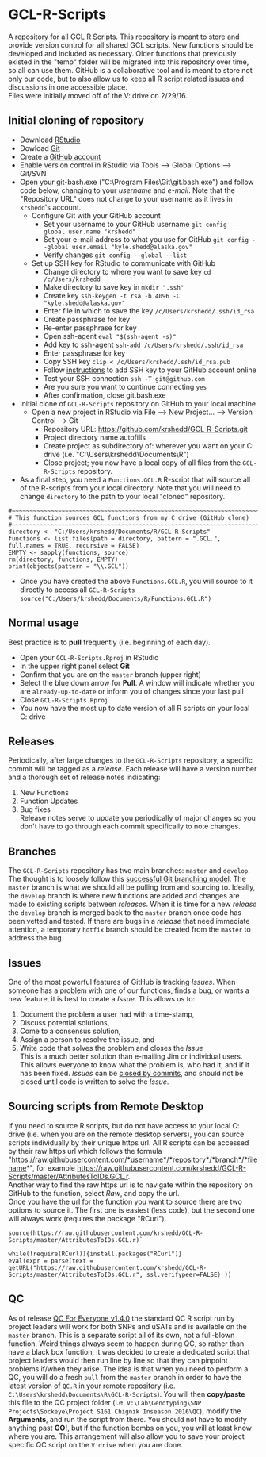 # GCL-R-Scripts
A repository for all GCL R Scripts. This repository is meant to store and provide version control for all shared GCL scripts. New functions should be developed and included as necessary. Older functions that previously existed in the "temp" folder will be migrated into this repository over time, so all can use them. GitHub is a collaborative tool and is meant to store not only our code, but to also allow us to keep all R script related issues and discussions in one accessible place.  
Files were initially moved off of the V: drive on 2/29/16.

## Initial cloning of repository
* Download [RStudio](https://www.rstudio.com/products/RStudio/#Desktop)
* Dowload [Git](https://git-scm.com/download/win)
* Create a [GitHub account](https://github.com/join?source=header-home)
* Enable version control in RStudio via Tools --> Global Options --> Git/SVN
* Open your git-bash.exe ("C:\\Program Files\\Git\\git.bash.exe") and follow code below, changing to your *username* and *e-mail*. Note that the "Repository URL" does not change to your username as it lives in `krshedd`'s account.
    * Configure Git with your GitHub account
        * Set your username to your GitHub username `git config --global user.name "krshedd"`
        * Set your e-mail address to what you use for GitHub `git config --global user.email "kyle.shedd@alaska.gov"`
        * Verify changes `git config --global --list`
    * Set up SSH key for RStudio to communicate with GitHub
        * Change directory to where you want to save key `cd /c/Users/krshedd`
        * Make directory to save key in `mkdir ".ssh"`
        * Create key `ssh-keygen -t rsa -b 4096 -C "kyle.shedd@alaska.gov"`
        * Enter file in which to save the key `/c/Users/krshedd/.ssh/id_rsa`
        * Create passphrase for key
        * Re-enter passphrase for key
        * Open ssh-agent `eval "$(ssh-agent -s)"`
        * Add key to ssh-agent `ssh-add /c/Users/krshedd/.ssh/id_rsa`
        * Enter passphrase for key
        * Copy SSH key `clip < /c/Users/krshedd/.ssh/id_rsa.pub`
        * Follow [instructions](https://help.github.com/articles/adding-a-new-ssh-key-to-your-github-account/) to add SSH key to your GitHub account online
        * Test your SSH connection `ssh -T git@github.com`
        * Are you sure you want to continue connecting `yes`
        * After confirmation, close git.bash.exe
* Initial clone of `GCL-R-Scripts` repository on GitHub to your local machine
    * Open a new project in RStudio via File --> New Project... --> Version Control --> Git
        * Repository URL: <https://github.com/krshedd/GCL-R-Scripts.git>
        * Project directory name autofills
        * Create project as subdirectory of: wherever you want on your C: drive (i.e. "C:\\Users\\krshedd\\Documents\\R")
        * Close project; you now have a local copy of all files from the `GCL-R-Scripts` repository.
* As a final step, you need a `Functions.GCL.R` R-script that will source all of the R-scripts from your local directory. Note that you will need to change `directory` to the path to your local "cloned" repository.

<pre><code>#~~~~~~~~~~~~~~~~~~~~~~~~~~~~~~~~~~~~~~~~~~~~~~~~~~~~~~~~~~~~~~~~~~~~~~~~~~~~~~
# This function sources GCL functions from my C drive (GitHub clone)
#~~~~~~~~~~~~~~~~~~~~~~~~~~~~~~~~~~~~~~~~~~~~~~~~~~~~~~~~~~~~~~~~~~~~~~~~~~~~~~
directory <- "C:/Users/krshedd/Documents/R/GCL-R-Scripts"
functions <- list.files(path = directory, pattern = ".GCL.", full.names = TRUE, recursive = FALSE)
EMPTY <- sapply(functions, source)
rm(directory, functions, EMPTY)
print(objects(pattern = "\\.GCL"))
</code></pre>
* Once you have created the above `Functions.GCL.R`, you will source to it directly to access all `GCL-R-Scripts`  
`source("C:/Users/krshedd/Documents/R/Functions.GCL.R")`

## Normal usage
Best practice is to **pull** frequently (i.e. beginning of each day).

* Open your `GCL-R-Scripts.Rproj` in RStudio
* In the upper right panel select **Git**
* Confirm that you are on the `master` branch (upper right)
* Select the blue down arrow for **Pull**. A window will indicate whether you are `already-up-to-date` or inform you of changes since your last pull
* Close `GCL-R-Scripts.Rproj`
* You now have the most up to date version of all R scripts on your local C: drive

## Releases
Periodically, after large changes to the `GCL-R-Scripts` repository, a specific commit will be tagged as a *release*. Each release will have a version number and a thorough set of release notes indicating:  
1. New Functions  
2. Function Updates  
3. Bug fixes  
Release notes serve to update you periodically of major changes so you don't have to go through each commit specifically to note changes.

## Branches
The `GCL-R-Scripts` repository has two main branches: `master` and `develop`. The thought is to loosely follow this [successful Git branching model](http://nvie.com/posts/a-successful-git-branching-model/). The `master` branch is what we should all be pulling from and sourcing to. Ideally, the `develop` branch is where new functions are added and changes are made to existing scripts between *releases*. When it is time for a new *release* the `develop` branch is merged back to the `master` branch once code has been vetted and tested. If there are bugs in a *release* that need immediate attention, a temporary `hotfix` branch should be created from the `master` to address the bug.

## Issues
One of the most powerful features of GitHub is tracking *Issues*. When someone has a problem with one of our functions, finds a bug, or wants a new feature, it is best to create a *Issue*. This allows us to:  
1. Document the problem a user had with a time-stamp,  
2. Discuss potential solutions,  
3. Come to a consensus solution,  
4. Assign a person to resolve the issue, and  
5. Write code that solves the problem and closes the *Issue*  
This is a much better solution than e-mailing Jim or individual users. This allows everyone to know what the problem is, who had it, and if it has been fixed. *Issues* can be [closed by commits](https://help.github.com/articles/closing-issues-via-commit-messages/), and should not be closed until code is written to solve the *Issue*.

## Sourcing scripts from Remote Desktop
If you need to source R scripts, but do not have access to your local C: drive (i.e. when you are on the remote desktop servers), you can source scripts individually by their unique https url. All R scripts can be accessed by their raw https url which follows the formula "https://raw.githubusercontent.com/*username*/*repository*/*branch*/*filename*", for example <https://raw.githubusercontent.com/krshedd/GCL-R-Scripts/master/AttributesToIDs.GCL.r>.  
Another way to find the raw https url is to navigate within the repository on GitHub to the function, select *Raw*, and copy the url.  
Once you have the url for the function you want to source there are two options to source it. The first one is easiest (less code), but the second one will always work (requires the package "RCurl").  

<pre><code>source(https://raw.githubusercontent.com/krshedd/GCL-R-Scripts/master/AttributesToIDs.GCL.r)`</code></pre>

<pre><code>while(!require(RCurl)){install.packages("RCurl")}
eval(expr = parse(text = getURL("https://raw.githubusercontent.com/krshedd/GCL-R-Scripts/master/AttributesToIDs.GCL.r", ssl.verifypeer=FALSE) ))</code></pre>

## QC
As of release [QC For Everyone v1.4.0](https://github.com/krshedd/GCL-R-Scripts/releases/tag/v1.4.0) the standard QC R script run by project leaders will work for both SNPs and uSATs and is available on the `master` branch. This is a separate script all of its own, not a full-blown function. Weird things always seem to happen during QC, so rather than have a black box function, it was decided to create a dedicated script that project leaders would then run line by line so that they can pinpoint problems if/when they arise. The idea is that when you need to perform a QC, you will do a fresh `pull` from the `master` branch in order to have the latest version of `QC.R` in your remote repository (i.e. `C:\Users\krshedd\Documents\R\GCL-R-Scripts`). You will then **copy/paste** this file to the QC project folder (i.e. `V:\Lab\Genotyping\SNP Projects\Sockeye\Project S161 Chignik Inseason 2016\QC`), modify the **Arguments**, and run the script from there. You should not have to modify anything past **GO!**, but if the function bombs on you, you will at least know where you are. This arrangement will also allow you to save your project specific QC script on the `V drive` when you are done.
